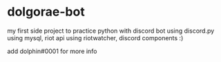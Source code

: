 # dolgorae-bot
my first side project to practice python with
discord bot using discord.py
using mysql, riot api using riotwatcher, discord components :)

add dolphin#0001 for more info
